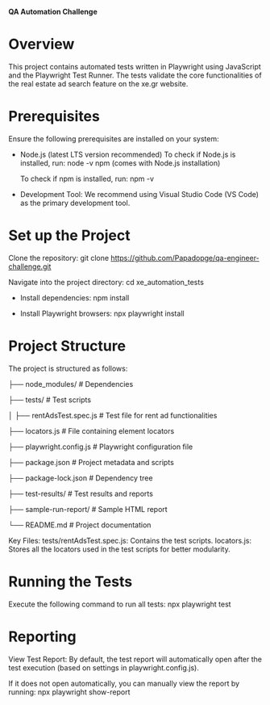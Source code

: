 **QA Automation Challenge**

# Overview
This project contains automated tests written in Playwright using JavaScript and the Playwright Test Runner.
The tests validate the core functionalities of the real estate ad search feature on the xe.gr website.

# Prerequisites
Ensure the following prerequisites are installed on your system:

- Node.js (latest LTS version recommended)
  To check if Node.js is installed, run:
  node -v
  npm (comes with Node.js installation)

  To check if npm is installed, run:
  npm -v
  
- Development Tool:
  We recommend using Visual Studio Code (VS Code) as the primary development tool.

# Set up the Project
  Clone the repository:
  git clone https://github.com/Papadopge/qa-engineer-challenge.git
  
  Navigate into the project directory:
  cd xe_automation_tests
  
- Install dependencies:
  npm install
  
- Install Playwright browsers:
  npx playwright install
  
# Project Structure
The project is structured as follows:

├── node_modules/          # Dependencies

├── tests/                 # Test scripts

│   ├── rentAdsTest.spec.js  # Test file for rent ad functionalities

├── locators.js            # File containing element locators

├── playwright.config.js   # Playwright configuration file

├── package.json           # Project metadata and scripts

├── package-lock.json      # Dependency tree

├── test-results/          # Test results and reports

├── sample-run-report/     # Sample HTML report

└── README.md              # Project documentation

Key Files:
tests/rentAdsTest.spec.js: Contains the test scripts.
locators.js: Stores all the locators used in the test scripts for better modularity.

# Running the Tests
Execute the following command to run all tests:
npx playwright test

# Reporting
View Test Report:
By default, the test report will automatically open after the test execution (based on settings in playwright.config.js).

If it does not open automatically, you can manually view the report by running:
npx playwright show-report




